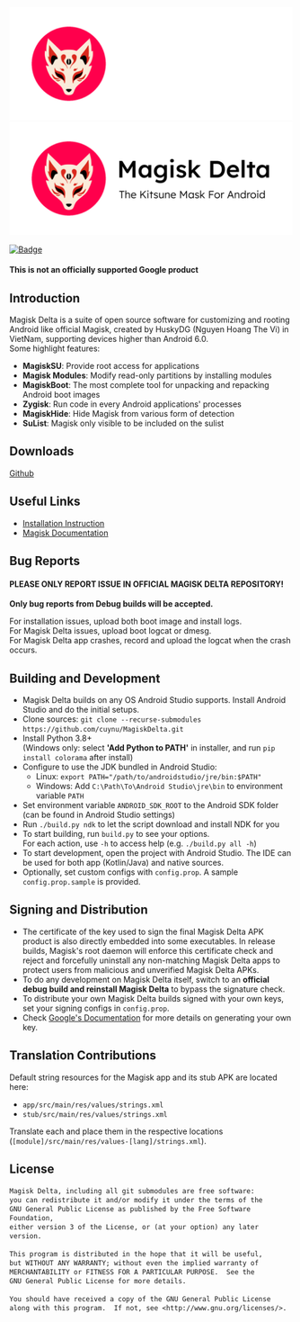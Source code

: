 ![](docs/images/logo.png#gh-dark-mode-only)
![](docs/images/logo_dark.png#gh-light-mode-only)

<a href="https://github.com/cuynu/MagiskDelta/releases/latest"><img src="https://img.shields.io/github/downloads/cuynu/MagiskDelta/total?label=Download" alt="Badge"></img></a>

#### This is not an officially supported Google product

## Introduction

Magisk Delta is a suite of open source software for customizing and rooting Android like official Magisk, created by HuskyDG (Nguyen Hoang The Vi) in VietNam, supporting devices higher than Android 6.0.<br>
Some highlight features:

- **MagiskSU**: Provide root access for applications
- **Magisk Modules**: Modify read-only partitions by installing modules
- **MagiskBoot**: The most complete tool for unpacking and repacking Android boot images
- **Zygisk**: Run code in every Android applications' processes
- **MagiskHide**: Hide Magisk from various form of detection
- **SuList**: Magisk only visible to be included on the sulist 

## Downloads

[Github](https://github.com/cuynu/MagiskDelta/releases)

## Useful Links

- [Installation Instruction](https://topjohnwu.github.io/topjohnwu/install.html)
- [Magisk Documentation](https://topjohnwu.github.io/Magisk/)

## Bug Reports

#### PLEASE ONLY REPORT ISSUE IN OFFICIAL MAGISK DELTA REPOSITORY!

**Only bug reports from Debug builds will be accepted.**

For installation issues, upload both boot image and install logs.<br>
For Magisk Delta issues, upload boot logcat or dmesg.<br>
For Magisk Delta app crashes, record and upload the logcat when the crash occurs.

## Building and Development

- Magisk Delta builds on any OS Android Studio supports. Install Android Studio and do the initial setups.
- Clone sources: `git clone --recurse-submodules https://github.com/cuynu/MagiskDelta.git`
- Install Python 3.8+ \
  (Windows only: select **'Add Python to PATH'** in installer, and run `pip install colorama` after install)
- Configure to use the JDK bundled in Android Studio:
  - Linux: `export PATH="/path/to/androidstudio/jre/bin:$PATH"`
  - Windows: Add `C:\Path\To\Android Studio\jre\bin` to environment variable `PATH`
- Set environment variable `ANDROID_SDK_ROOT` to the Android SDK folder (can be found in Android Studio settings)
- Run `./build.py ndk` to let the script download and install NDK for you
- To start building, run `build.py` to see your options. \
  For each action, use `-h` to access help (e.g. `./build.py all -h`)
- To start development, open the project with Android Studio. The IDE can be used for both app (Kotlin/Java) and native sources.
- Optionally, set custom configs with `config.prop`. A sample `config.prop.sample` is provided.

## Signing and Distribution

- The certificate of the key used to sign the final Magisk Delta APK product is also directly embedded into some executables. In release builds, Magisk's root daemon will enforce this certificate check and reject and forcefully uninstall any non-matching Magisk Delta apps to protect users from malicious and unverified Magisk Delta APKs.
- To do any development on Magisk Delta itself, switch to an **official debug build and reinstall Magisk Delta** to bypass the signature check.
- To distribute your own Magisk Delta builds signed with your own keys, set your signing configs in `config.prop`.
- Check [Google's Documentation](https://developer.android.com/studio/publish/app-signing.html#generate-key) for more details on generating your own key.

## Translation Contributions

Default string resources for the Magisk app and its stub APK are located here:

- `app/src/main/res/values/strings.xml`
- `stub/src/main/res/values/strings.xml`

Translate each and place them in the respective locations (`[module]/src/main/res/values-[lang]/strings.xml`).

## License

    Magisk Delta, including all git submodules are free software:
    you can redistribute it and/or modify it under the terms of the
    GNU General Public License as published by the Free Software Foundation,
    either version 3 of the License, or (at your option) any later version.

    This program is distributed in the hope that it will be useful,
    but WITHOUT ANY WARRANTY; without even the implied warranty of
    MERCHANTABILITY or FITNESS FOR A PARTICULAR PURPOSE.  See the
    GNU General Public License for more details.

    You should have received a copy of the GNU General Public License
    along with this program.  If not, see <http://www.gnu.org/licenses/>.
